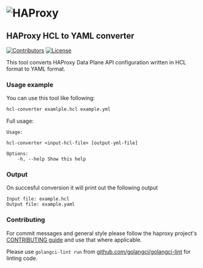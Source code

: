 # ![HAProxy](assets/images/haproxy-weblogo-210x49.png "HAProxy")

## HAProxy HCL to YAML converter
[![Contributors](https://img.shields.io/github/contributors/haproxytech/hcl-converter?color=purple)](CONTRIBUTING.md)
[![License](https://img.shields.io/badge/License-MPL%202.0-blue.svg)](LICENSE)

This tool converts HAProxy Data Plane API configuration written in HCL format to YAML format.

### Usage example

You can use this tool like following:

```bash
hcl-converter examlple.hcl example.yml
```

Full usage:

```
Usage:

hcl-converter <input-hcl-file> [output-yml-file]

Options:
	-h, --help Show this help
```

### Output

On succesful conversion it will print out the following output
```
Input file: example.hcl
Output file: example.yaml
```

### Contributing

For commit messages and general style please follow the haproxy project's [CONTRIBUTING guide](https://github.com/haproxy/haproxy/blob/master/CONTRIBUTING) and use that where applicable.

Please use `golangci-lint run` from [github.com/golangci/golangci-lint](https://github.com/golangci/golangci-lint) for linting code.
